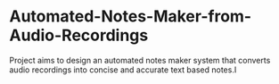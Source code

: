 # Automated-Notes-Maker-from-Audio-Recordings
Project aims to design an automated notes maker system that converts audio recordings into concise and accurate text based notes.I
